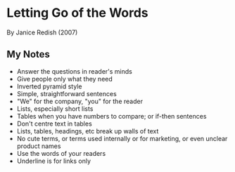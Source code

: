 # Letting Go of the Words

By Janice Redish (2007)

## My Notes

- Answer the questions in reader's minds
- Give people only what they need
- Inverted pyramid style
- Simple, straightforward sentences
- "We" for the company, "you" for the reader
- Lists, especially short lists
- Tables when you have numbers to compare; or if-then sentences
- Don't centre text in tables
- Lists, tables, headings, etc break up walls of text
- No cute terms, or terms used internally or for marketing, or even unclear product names
- Use the words of your readers
- Underline is for links only